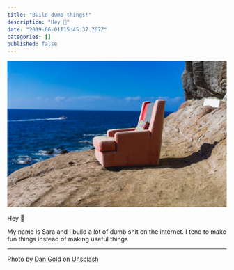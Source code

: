 ```yaml
---
title: "Build dumb things!"
description: "Hey 👋"
date: "2019-06-01T15:45:37.767Z"
categories: []
published: false
---
```


![](./asset-1.jpeg)

  

Hey 👋

My name is Sara and I build a lot of dumb shit on the internet. I tend to make fun things instead of making useful things 

  

---

Photo by [Dan Gold](https://unsplash.com/photos/P_0R02ArdLE?utm_source=unsplash&utm_medium=referral&utm_content=creditCopyText) on [Unsplash](https://unsplash.com/search/photos/random?utm_source=unsplash&utm_medium=referral&utm_content=creditCopyText)